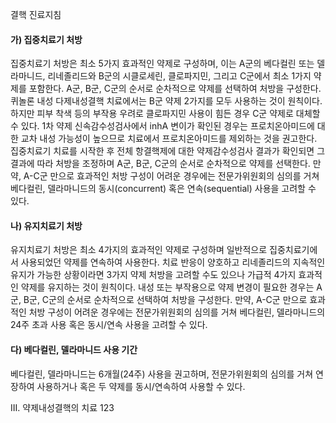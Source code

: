 결핵 진료지침

#### 가) 집중치료기 처방
집중치료기 처방은 최소 5가지 효과적인 약제로 구성하며, 이는 A군의 베다컬린 또는 델라마니드, 리네졸리드와 B군의 시클로세린, 클로파지민, 그리고 C군에서 최소 1가지 약제를 포함한다. A군, B군, C군의 순서로 순차적으로 약제를 선택하여 처방을 구성한다. 퀴놀론 내성 다제내성결핵 치료에서는 B군 약제 2가지를 모두 사용하는 것이 원칙이다. 하지만 피부 착색 등의 부작용 우려로 클로파지민 사용이 힘든 경우 C군 약제로 대체할 수 있다. 1차 약제 신속감수성검사에서 inhA 변이가 확인된 경우는 프로치온아미드에 대한 교차 내성 가능성이 높으므로 치료에서 프로치온아미드를 제외하는 것을 권고한다. 집중치료기 치료를 시작한 후 전체 항결핵제에 대한 약제감수성검사 결과가 확인되면 그 결과에 따라 처방을 조정하며 A군, B군, C군의 순서로 순차적으로 약제를 선택한다. 만약, A-C군 만으로 효과적인 처방 구성이 어려운 경우에는 전문가위원회의 심의를 거쳐 베다컬린, 델라마니드의 동시(concurrent) 혹은 연속(sequential) 사용을 고려할 수 있다.

#### 나) 유지치료기 처방
유지치료기 처방은 최소 4가지의 효과적인 약제로 구성하며 일반적으로 집중치료기에서 사용되었던 약제를 연속하여 사용한다. 치료 반응이 양호하고 리네졸리드의 지속적인 유지가 가능한 상황이라면 3가지 약제 처방을 고려할 수도 있으나 가급적 4가지 효과적인 약제를 유지하는 것이 원칙이다. 내성 또는 부작용으로 약제 변경이 필요한 경우는 A군, B군, C군의 순서로 순차적으로 선택하여 처방을 구성한다. 만약, A-C군 만으로 효과적인 처방 구성이 어려운 경우에는 전문가위원회의 심의를 거쳐 베다컬린, 델라마니드의 24주 초과 사용 혹은 동시/연속 사용을 고려할 수 있다.

#### 다) 베다컬린, 델라마니드 사용 기간
베다컬린, 델라마니드는 6개월(24주) 사용을 권고하며, 전문가위원회의 심의를 거쳐 연장하여 사용하거나 혹은 두 약제를 동시/연속하여 사용할 수 있다.

III. 약제내성결핵의 치료 <PAGE>123